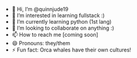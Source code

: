 - 👋 Hi, I’m @quinnjude19
- 👀 I’m interested in learning fullstack :)
- 🌱 I’m currently learning python (1st lang)
- 💞️ I’m looking to collaborate on anything :)
- 📫 How to reach me [coming soon]
- 😄 Pronouns: they/them
- ⚡ Fun fact: Orca whales have their own cultures!

<!---
quinnjude19/quinnjude19 is a ✨ special ✨ repository because its `README.md` (this file) appears on your GitHub profile.
You can click the Preview link to take a look at your changes.
--->
